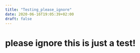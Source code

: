 ```yaml
---
title: "Testing_please_ignore"
date: 2020-06-16T19:05:39+02:00
draft: false
---
```


# please ignore this is just a test!
